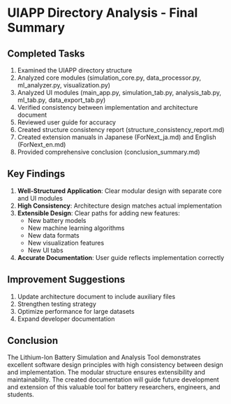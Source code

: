 # UIAPP Directory Analysis - Final Summary

## Completed Tasks

1. Examined the UIAPP directory structure
2. Analyzed core modules (simulation_core.py, data_processor.py, ml_analyzer.py, visualization.py)
3. Analyzed UI modules (main_app.py, simulation_tab.py, analysis_tab.py, ml_tab.py, data_export_tab.py)
4. Verified consistency between implementation and architecture document
5. Reviewed user guide for accuracy
6. Created structure consistency report (structure_consistency_report.md)
7. Created extension manuals in Japanese (ForNext_ja.md) and English (ForNext_en.md)
8. Provided comprehensive conclusion (conclusion_summary.md)

## Key Findings

1. **Well-Structured Application**: Clear modular design with separate core and UI modules
2. **High Consistency**: Architecture design matches actual implementation
3. **Extensible Design**: Clear paths for adding new features:
   - New battery models
   - New machine learning algorithms
   - New data formats
   - New visualization features
   - New UI tabs
4. **Accurate Documentation**: User guide reflects implementation correctly

## Improvement Suggestions

1. Update architecture document to include auxiliary files
2. Strengthen testing strategy
3. Optimize performance for large datasets
4. Expand developer documentation

## Conclusion

The Lithium-Ion Battery Simulation and Analysis Tool demonstrates excellent software design principles with high consistency between design and implementation. The modular structure ensures extensibility and maintainability. The created documentation will guide future development and extension of this valuable tool for battery researchers, engineers, and students.